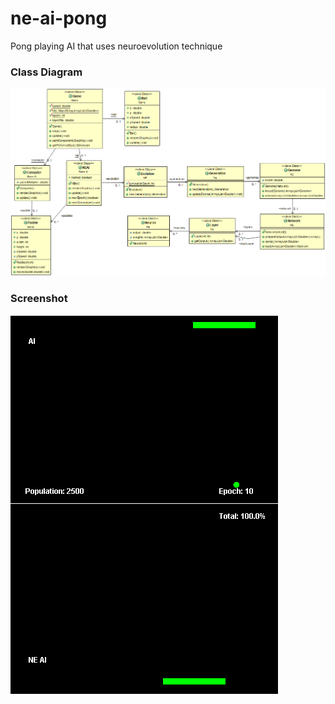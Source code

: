 # ne-ai-pong
Pong playing AI that uses neuroevolution technique

### Class Diagram
![alt tag](https://raw.githubusercontent.com/burak-akkas/ne-ai-pong/master/screenshot/diagram.png)

### Screenshot

![alt tag](https://raw.githubusercontent.com/burak-akkas/ne-ai-pong/master/screenshot/trained.PNG)
